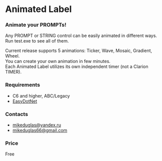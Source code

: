 # Animated Label

### Animate your PROMPTs!
Any PROMPT or STRING control can be easily animated in different ways.  
Run test.exe to see all of them.  
  
Current release supports 5 animations: Ticker, Wave, Mosaic, Gradient, Wheel.  
You can create your own animation in few minutes.  
Each Animated Label utilizes its own independent timer (not a Clarion TIMER).

### Requirements
- C6 and higher, ABC/Legacy
- [EasyDotNet](http://www.ingasoftplus.com/ProductDetail.php?ProductID=301)

### Contacts
- <mikeduglas@yandex.ru>
- <mikeduglas66@gmail.com>

### Price
Free